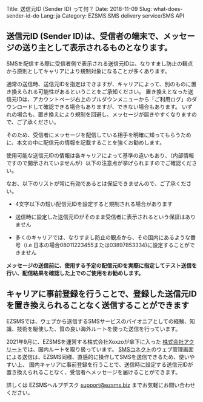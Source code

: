 Title: 送信元ID (Sender ID) って何？
Date: 2018-11-09
Slug: what-does-sender-id-do
Lang: ja
Category: EZSMS:SMS delivery service/SMS API

## 送信元ID (Sender ID)は、受信者の端末で、メッセージの送り主として表示されるものとなります。

SMSを配信する際に受信者側で表示される送信元IDは、なりすまし防止の観点から原則としてキャリアにより規制対象になることが多くあります。

通常の送信時、送信元IDを指定はできますが、キャリアによって、別のものに置き換えられる可能性があるということをご承知ください。
置き換えとなった送信元IDは、アカウントページ右上のプルダウンメニューから「ご利用ログ」のダウンロードして確認できる場合もありますが、できない場合もあります。
いずれの場合も、置き換えにより規制を回避し、メッセージが届きやすくなりますので、ご了承ください。

そのため、受信者にメッセージを配信している相手を明確に知ってもらうために、本文の中に配信元の情報を記載することを強くお勧めします。

使用可能な送信元IDの情報は各キャリアによって基準の違いもあり、（内部情報ですので開示されていませんが）以下の注意点が挙げられますのでご確認ください。

なお、以下のリストが常に有効であるとは保証できませんので、ご了承ください。

* 4文字以下の短い配信元IDを設定すると規制される場合があります

* 送信時に設定した送信元IDがそのまま受信者に表示されるという保証はありません

* 多くのキャリアでは、なりすまし防止の観点から、その国内にあるような番号（i.e 日本の場合08011223455または03897853334)に設定することができません

**メッセージの送信前に、使用する予定の配信元IDを実際に指定してテスト送信を行い、配信結果を確認した上でのご使用をお勧めします。**


## キャリアに事前登録を行うことで、登録した送信元IDを置き換えられることなく送信することができます

EZSMSでは、ウェブから送信するSMSサービスのパイオニアとしての経験、知識、技術を駆使した、質の良い海外ルートを使った送信を行っています。

2021年9月に、EZSMSを運営する株式会社Xoxzoが傘下に入った [株式会社アクリート](https://www.accrete-inc.com/)では、国内ルートを取り扱っています。
[SMSコネクト](https://www.accrete-inc.com/service/onewaysms/index.html)のウェブ管理画面による送信は、EZSMS同様、直感的に操作してSMSを送信できるため、使いやすい上、
国内キャリアに事前登録を行うことで、送信時に設定する送信元IDが置き換えられることなく、受信者へメッセージを届けることができます。

詳しくは EZSMSヘルプデスク support@ezsms.biz までお気軽にお問い合わせください。 

